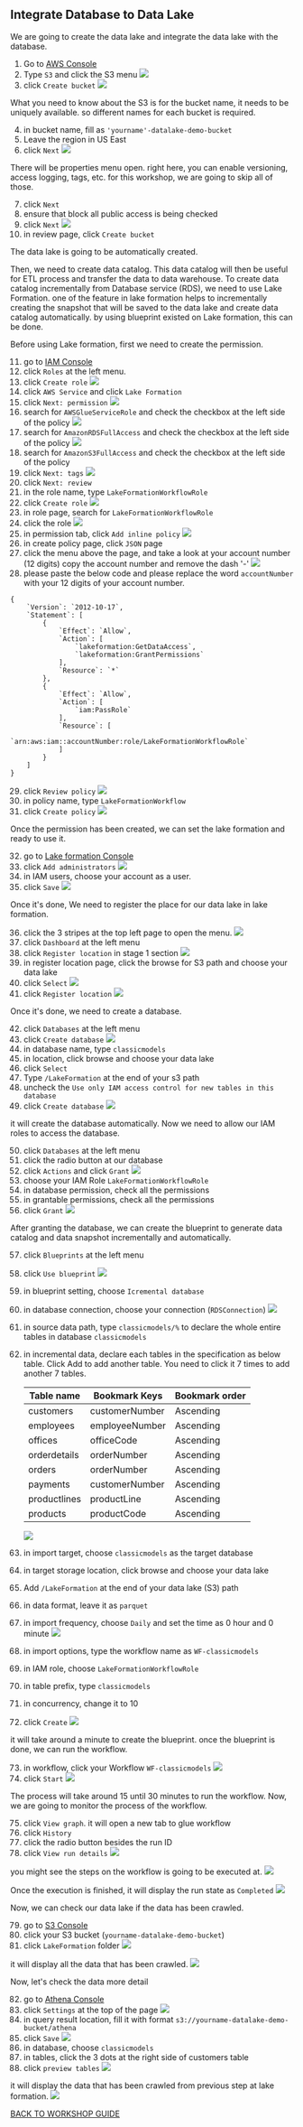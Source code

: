 ## Integrate Database to Data Lake

We are going to create the data lake and integrate the data lake with the database.
1. Go to [AWS Console](https://console.aws.amazon.com/console/home?region=us-east-1#)
2. Type `S3` and click the S3 menu
    ![](../../images/DLAndDWH/DBToDataLake/2.png)
3. click `Create bucket`
    ![](../../images/DLAndDWH/DBToDataLake/3.png)

What you need to know about the S3 is for the bucket name, it needs to be uniquely available. so different names for each bucket is required.

4. in bucket name, fill as `'yourname'-datalake-demo-bucket`
5. Leave the region in US East
6. click `Next`
    ![](../../images/DLAndDWH/DBToDataLake/6.png)

There will be properties menu open. right here, you can enable versioning, access logging, tags, etc. for this workshop, we are going to skip all of those.

7. click `Next`
8. ensure that block all public access is being checked
9. click `Next`
    ![](../../images/DLAndDWH/DBToDataLake/9.png)
10. in review page, click `Create bucket`

The data lake is going to be automatically created.

Then, we need to create data catalog. This data catalog will then be useful for ETL process and transfer the data to data warehouse. To create data catalog incrementally from Database service (RDS), we need to use Lake Formation. one of the feature in lake formation helps to incrementally creating the snapshot that will be saved to the data lake and create data catalog automatically. by using blueprint existed on Lake formation, this can be done.

Before using Lake formation, first we need to create the permission.

11. go to [IAM Console](https://console.aws.amazon.com/iam/home?region=us-east-1#/home)
12. click `Roles` at the left menu.
13. click `Create role`
    ![](../../images/DLAndDWH/DBToDataLake/13.png)
14. click `AWS Service` and click `Lake Formation`
15. click `Next: permission`
    ![](../../images/DLAndDWH/DBToDataLake/15.png)
16. search for `AWSGlueServiceRole` and check the checkbox at the left side of the policy
    ![](../../images/DLAndDWH/DBToDataLake/16.png)
17. search for `AmazonRDSFullAccess` and check the checkbox at the left side of the policy
    ![](../../images/DLAndDWH/DBToDataLake/17.png)
18. search for `AmazonS3FullAccess` and check the checkbox at the left side of the policy
19. click `Next: tags`
    ![](../../images/DLAndDWH/DBToDataLake/19.png)
20. click `Next: review`
21. in the role name, type `LakeFormationWorkflowRole`
22. click `Create role`
    ![](../../images/DLAndDWH/DBToDataLake/22.png)
23. in role page, search for `LakeFormationWorkflowRole`
24. click the role
    ![](../../images/DLAndDWH/DBToDataLake/24.png)
25. in permission tab, click `Add inline policy`
    ![](../../images/DLAndDWH/DBToDataLake/25.png)
26. in create policy page, click `JSON` page
27. click the menu above the page, and take a look at your account number (12 digits) copy the account number and remove the dash '-'
    ![](../../images/DLAndDWH/DBToDataLake/27.png)
28. please paste the below code and please replace the word `accountNumber` with your 12 digits of your account number.
```
{
    `Version`: `2012-10-17`,
    `Statement`: [
        {
            `Effect`: `Allow`,
            `Action`: [
                `lakeformation:GetDataAccess`,
                `lakeformation:GrantPermissions`
            ],
            `Resource`: `*`
        },
        {
            `Effect`: `Allow`,
            `Action`: [
                `iam:PassRole`
            ],
            `Resource`: [
                `arn:aws:iam::accountNumber:role/LakeFormationWorkflowRole`
            ]
        }
    ]
}
```
29. click `Review policy`
    ![](../../images/DLAndDWH/DBToDataLake/29.png)
30. in policy name, type `LakeFormationWorkflow`
31. click `Create policy`
    ![](../../images/DLAndDWH/DBToDataLake/31.png)

Once the permission has been created, we can set the lake formation and ready to use it.

32. go to [Lake formation Console](https://console.aws.amazon.com/lakeformation/home?region=us-east-1#)
33. click `Add administrators`
    ![](../../images/DLAndDWH/DBToDataLake/33.png)
34. in IAM users, choose your account as a user.
35. click `Save`
    ![](../../images/DLAndDWH/DBToDataLake/35.png)

Once it's done, We need to register the place for our data lake in lake formation.

36. click the 3 stripes at the top left page to open the menu.
    ![](../../images/DLAndDWH/DBToDataLake/36.png)
37. click `Dashboard` at the left menu
38. click `Register location` in stage 1 section
    ![](../../images/DLAndDWH/DBToDataLake/38.png)
39. in register location page, click the browse for S3 path and choose your data lake
40. click `Select`
    ![](../../images/DLAndDWH/DBToDataLake/40.png)
41. click `Register location`
    ![](../../images/DLAndDWH/DBToDataLake/41.png)

Once it's done, we need to create a database.

42. click `Databases` at the left menu
43. click `Create database`
    ![](../../images/DLAndDWH/DBToDataLake/43.png)
44. in database name, type `classicmodels`
45. in location, click browse and choose your data lake
46. click `Select`
47. Type `/LakeFormation` at the end of your s3 path
48. uncheck the `Use only IAM access control for new tables in this database`
49. click `Create database`
    ![](../../images/DLAndDWH/DBToDataLake/49.png)

it will create the database automatically. Now we need to allow our IAM roles to access the database.

50. click `Databases` at the left menu
51. click the radio button at our database
52. click `Actions` and click `Grant`
    ![](../../images/DLAndDWH/DBToDataLake/52.png)
53. choose your IAM Role `LakeFormationWorkflowRole`
54. in database permission, check all the permissions
55. in grantable permissions, check all the permissions
56. click `Grant`
    ![](../../images/DLAndDWH/DBToDataLake/56.png)

After granting the database, we can create the blueprint to generate data catalog and data snapshot incrementally and automatically.

57. click `Blueprints` at the left menu
58. click `Use blueprint`
    ![](../../images/DLAndDWH/DBToDataLake/58.png)
59. in blueprint setting, choose `Icremental database`
60. in database connection, choose your connection (`RDSConnection`)
    ![](../../images/DLAndDWH/DBToDataLake/60.png)
61. in source data path, type `classicmodels/%` to declare the whole entire tables in database `classicmodels`
62. in incremental data, declare each tables in the specification as below table. Click Add to add another table. You need to click it 7 times to add another 7 tables.

    | Table name    | Bookmark Keys     | Bookmark order    |
    | ------------- | ----------------- | ----------------- |
    | customers     | customerNumber    | Ascending         | 
    | employees     | employeeNumber    | Ascending         |
    | offices       | officeCode        | Ascending         |
    | orderdetails  | orderNumber       | Ascending         |
    | orders        | orderNumber       | Ascending         |
    | payments      | customerNumber    | Ascending         |
    | productlines  | productLine       | Ascending         |
    | products      | productCode       | Ascending         |

    ![](../../images/DLAndDWH/DBToDataLake/62.png)
63. in import target, choose `classicmodels` as the target database
64. in target storage location, click browse and choose your data lake
65. Add `/LakeFormation` at the end of your data lake (S3) path
66. in data format, leave it as `parquet`
67. in import frequency, choose `Daily` and set the time as 0 hour and 0 minute
    ![](../../images/DLAndDWH/DBToDataLake/67.png)
68. in import options, type the workflow name as `WF-classicmodels`
69. in IAM role, choose `LakeFormationWorkflowRole`
70. in table prefix, type `classicmodels`
71. in concurrency, change it to 10
72. click `Create`
    ![](../../images/DLAndDWH/DBToDataLake/72.png)

it will take around a minute to create the blueprint. once the blueprint is done, we can run the workflow.

73. in workflow, click your Workflow `WF-classicmodels`
    ![](../../images/DLAndDWH/DBToDataLake/73.png)
74. click `Start`
    ![](../../images/DLAndDWH/DBToDataLake/74.png)

The process will take around 15 until 30 minutes to run the workflow. Now, we are going to monitor the process of the workflow.

75. click `View graph`. it will open a new tab to glue workflow
76. click `History`
77. click the radio button besides the run ID
78. click `View run details`
    ![](../../images/DLAndDWH/DBToDataLake/78.png)

you might see the steps on the workflow is going to be executed at.
    ![](../../images/DLAndDWH/DBToDataLake/78-2.png)

Once the execution is finished, it will display the run state as `Completed`
    ![](../../images/DLAndDWH/DBToDataLake/78-3.png)

Now, we can check our data lake if the data has been crawled.

79. go to [S3 Console](https://s3.console.aws.amazon.com/s3/home?region=us-east-1)
80. click your S3 bucket (`yourname-datalake-demo-bucket`)
81. click `LakeFormation` folder
    ![](../../images/DLAndDWH/DBToDataLake/81.png)

it will display all the data that has been crawled.
    ![](../../images/DLAndDWH/DBToDataLake/81-2.png)

Now, let's check the data more detail

82. go to [Athena Console](https://console.aws.amazon.com/athena/home?region=us-east-1#query)
83. click `Settings` at the top of the page
    ![](../../images/DLAndDWH/DBToDataLake/83.png)
84. in query result location, fill it with format `s3://yourname-datalake-demo-bucket/athena`
85. click `Save`
    ![](../../images/DLAndDWH/DBToDataLake/85.png)
86. in database, choose `classicmodels`
87. in tables, click the 3 dots at the right side of customers table
88. click `preview tables`
    ![](../../images/DLAndDWH/DBToDataLake/88.png)

it will display the data that has been crawled from previous step at lake formation.
    ![](../../images/DLAndDWH/DBToDataLake/88-2.png)

[BACK TO WORKSHOP GUIDE](../../README.md)